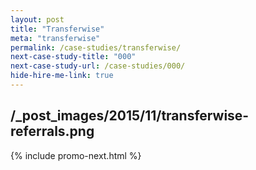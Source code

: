```yaml
---
layout: post
title: "Transferwise"
meta: "transferwise"
permalink: /case-studies/transferwise/
next-case-study-title: "000"
next-case-study-url: /case-studies/000/
hide-hire-me-link: true
---
```

/_post_images/2015/11/transferwise-referrals.png
---

{% include promo-next.html %}
